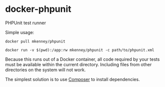 # docker-phpunit
PHPUnit test runner

Simple usage:

```docker pull mkenney/phpunit```

```docker run -v $(pwd):/app:rw mkenney/phpunit -c path/to/phpunit.xml```

Because this runs out of a Docker container, all code required by your
tests must be available within the current directory. Including files
from other directories on the system will not work.

The simplest solution is to use [Composer](https://github.com/mkenney/docker-composer)
to install dependencies.

